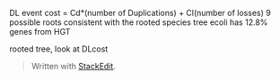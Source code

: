 DL event  cost = Cd*(number of Duplications) + Cl(number of losses)
9 possible roots
consistent with the rooted species tree
ecoli has 12.8% genes from HGT

rooted tree, look at DLcost

> Written with [StackEdit](https://stackedit.io/).
<!--stackedit_data:
eyJoaXN0b3J5IjpbLTE3Mzk5NDc0MzksNzc4NzQ5OTExLDI1ND
U1NTYwLC0xMDgwNzMxOTQyLDczMDk5ODExNl19
-->